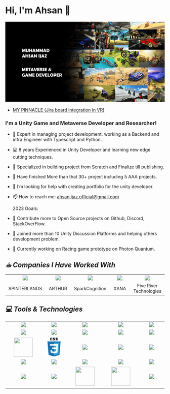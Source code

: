 # Hi, I'm Ahsan 👋

<img  alt="" src="FirstImage.png"  />


- [MY PINNACLE (Jira board integration in VR)](https://www.youtube.com/watch?v=De56R7NSxTc&list=PLDWvssiSJ8Vrp3JdpT9nCY__r8RmxGCtB&index=2)

### I'm a Unity Game and Metaverse Developer and Researcher!
- 🔭 Expert in managing project development. working as a Backend and infra Engineer with Typescript and Python.
- 💻 8 years Experienced in Unity Developer and learning new edge cutting techniques.
- 👯 Specialized in building project from Scratch and Finalize till publishing.
- 📢 Have finished More than that 30+ project including 5 AAA projects.
- 🤔 I’m looking for help with creating portfolio for the unity developer.
- 📫 How to reach me: ahsan.ijaz.official@gmail.com

  2023 Goals:
- 🥅 Contribute more to Open Source projects on Github, Discord, StackOverFlow.
- 👯 Joined more than 10 Unity Discussion Platforms and helping others development problem.
- 🌱 Currently working on Racing game prototype on Photon Quantum.


<h2><i>☕︎ Companies I Have Worked With</i></h2>

<table width="100">
<tr>
  <td align='center' width="190">
        <img src="https://d36mxiodymuqjm.cloudfront.net/website/home/splinterlands_logo_fx_1000.png">
    </td>
    <td align='center' width="190">
        <img src="https://getrealxr.com/wp-content/uploads/2020/10/Arthur-Logo-2-1_clipped_rev_1.png" >
    </td>
    <td align='center' width="190">
        <img src="https://mma.prnewswire.com/media/516048/SparkCognition_Logo.jpg"  >
    </td>
    <td align='center' width="190">
        <img src="https://ik.imagekit.io/xanalia/xana/logo-text.svg">
    </td>
     <td align='center' width="190">
        <img src="https://www.fiveriverstech.com/wp-content/uploads/2023/02/frt-logo.svg">
    </td>
</tr>
<tr>
  <td align='center' width="190">
        SPINTERLANDS
    </td>
    <td align='center' width="190">
        ARTHUR
    </td>
    <td align='center' width="190">
        SparkCognition
    </td>
    <td align='center' width="190">
        XANA
    </td>
     <td align='center' width="190">
        Five River Technologies
    </td>
</tr>

</table>

<h2><i>💻 Tools & Technologies</i></h2>

<table width="100">
<tr>
    <td align='center' width="190">
        <img src="https://upload.wikimedia.org/wikipedia/commons/thumb/c/c4/Unity_2021.svg/2560px-Unity_2021.svg.png" >
    </td>
    <td align='center' width="190">
        <img src="https://upload.wikimedia.org/wikipedia/commons/thumb/b/bd/Logo_C_sharp.svg/1200px-Logo_C_sharp.svg.png"  width="100">
    </td>
    <td align='center' width="190">
        <img src="https://upload.wikimedia.org/wikipedia/commons/thumb/d/da/Unreal_Engine_Logo.svg/1254px-Unreal_Engine_Logo.svg.png">
    </td>
     <td align='center' width="190">
        <img src="https://upload.wikimedia.org/wikipedia/commons/thumb/1/18/ISO_C%2B%2B_Logo.svg/1822px-ISO_C%2B%2B_Logo.svg.png" width="100">
    </td>
    <td align='center' width="190">
        <img src="https://blog.photonengine.com/wp-content/uploads/1806_blog_teaser_pun-480x360.jpg">
    </td>
</tr>
<tr>
    <td align='center'>
        <img src="https://www.vectorlogo.zone/logos/firebase/firebase-ar21.svg"  width="140">
    </td>
    <td align='center'>
        <img src="https://www.vectorlogo.zone/logos/nodejs/nodejs-ar21.svg"  width="100" >
    </td>
    <td align='center'>
        <img src="https://train2game.files.wordpress.com/2017/02/eyecatch_amazon_gamelift.png">
    </td>
    <td align='center'>
        <img src="https://upload.wikimedia.org/wikipedia/commons/thumb/7/77/VR_Logo_Virtual_Reality_Logo.svg/2048px-VR_Logo_Virtual_Reality_Logo.svg.png">
    </td>
    <td align='center'>
        <img src="https://upload.wikimedia.org/wikipedia/commons/thumb/f/fa/Ar_core.svg/1200px-Ar_core.svg.png">
    </td>
</tr>
<tr>
    <td align='center'>
        <img src="https://upload.wikimedia.org/wikipedia/commons/thumb/3/38/HTML5_Badge.svg/600px-HTML5_Badge.svg.png" height="60" width="60">
    </td>
    <td align='center'>
        <img src="https://raw.githubusercontent.com/devicons/devicon/0d6c64dbbf311879f7d563bfc3ccf559f9ed111c/icons/css3/css3-original-wordmark.svg" width="60" height="60">
    </td>
    <td align='center'>
        <img src="https://upload.wikimedia.org/wikipedia/commons/thumb/2/27/PHP-logo.svg/2560px-PHP-logo.svg.png">
    </td>
<td align='center'>
        <img src="https://www.jing.fm/clipimg/full/53-537670_python-png-file-python-logo-png.png">
    </td>
    <td align='center'>
        <img src="https://download.logo.wine/logo/MySQL/MySQL-Logo.wine.png" >
    </td>
    
</tr>
<tr>
    <td align='center'>
        <img src="https://seeklogo.com/images/J/jetbrains-rider-logo-BC2E5310DB-seeklogo.com.png" width="60">
    </td>
    <td align='center'>
        <img src="https://seeklogo.com/images/X/xcode-logo-D2046A7713-seeklogo.com.png">
    </td>
    <td align='center'>
        <img src="https://upload.wikimedia.org/wikipedia/commons/thumb/a/af/Adobe_Photoshop_CC_icon.svg/2101px-Adobe_Photoshop_CC_icon.svg.png">
    </td>
    <td align='center'>
        <img src="https://upload.wikimedia.org/wikipedia/commons/thumb/0/0c/Blender_logo_no_text.svg/2503px-Blender_logo_no_text.svg.png">
    </td>
    <td align='center'>
        <img src="https://seeklogo.com/images/1/3ds-max-logo-4C228D4A3D-seeklogo.com.png">
    </td>
</tr>
<tr>
    <td align='center'>
        <img src="https://upload.wikimedia.org/wikipedia/commons/thumb/d/d5/Slack_icon_2019.svg/2048px-Slack_icon_2019.svg.png">
    </td>
    <td align='center'>
        <img src="https://upload.wikimedia.org/wikipedia/commons/thumb/0/04/ChatGPT_logo.svg/1024px-ChatGPT_logo.svg.png" >
    </td>
    <td align='center'>
        <img src="https://cdn.worldvectorlogo.com/logos/jira-3.svg" width="60" height="60">
    </td>
    <td align='center'>
        <img src="https://upload.wikimedia.org/wikipedia/commons/thumb/e/e9/Notion-logo.svg/2048px-Notion-logo.svg.png" width="60" height="60">
    </td>
    <td align='center'>
        <img src="https://seeklogo.com/images/C/clickup-symbol-logo-BB24230BBB-seeklogo.com.png"height="60">
    </td>
</tr>


</table>

<br />
<br />
